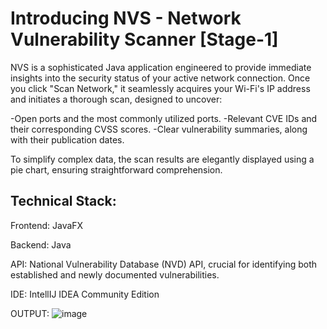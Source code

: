 Introducing NVS - Network Vulnerability Scanner [Stage-1]
=========================================================
NVS is a sophisticated Java application engineered to provide immediate insights into the security status of your active network connection. Once you click "Scan Network," it seamlessly acquires your Wi-Fi's IP address and initiates a thorough scan, designed to uncover:

  -Open ports and the most commonly utilized ports.
  -Relevant CVE IDs and their corresponding CVSS scores.
  -Clear vulnerability summaries, along with their publication dates.
  
To simplify complex data, the scan results are elegantly displayed using a pie chart, ensuring straightforward comprehension.


Technical Stack:
----------------
Frontend: 
  JavaFX

Backend: 
  Java

API: 
  National Vulnerability Database (NVD) API, crucial for identifying both established and newly documented vulnerabilities.

IDE:
  IntellIJ IDEA Community Edition

OUTPUT:
  ![image](https://github.com/user-attachments/assets/b4eb222e-825d-4b1f-aae3-6d35a80dbd14)

